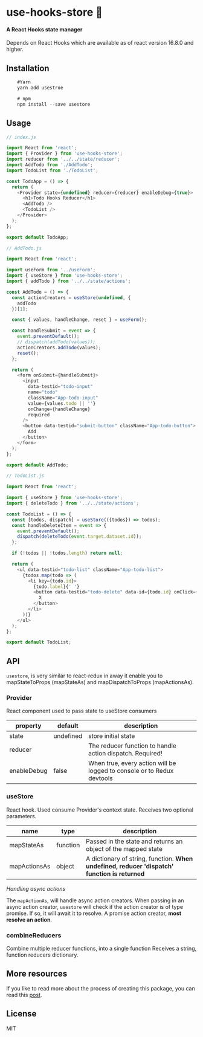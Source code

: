 # use-hooks-store 🏪
#### A React Hooks state manager

Depends on React Hooks which are available as of react version 16.8.0 and higher.

## Installation
```js
    #Yarn
    yarn add usestroe

    # npm
    npm install --save usestore
```

## Usage

```js
// index.js

import React from 'react';
import { Provider } from 'use-hooks-store';
import reducer from '../../state/reducer';
import AddTodo from './AddTodo';
import TodoList from './TodoList';

const TodoApp = () => {
  return (
    <Provider state={undefined} reducer={reducer} enableDebug={true}>
      <h1>Todo Hooks Reducer</h1>
      <AddTodo />
      <TodoList />
    </Provider>
  );
};

export default TodoApp;
```
```js
// AddTodo.js

import React from 'react';

import useForm from '../useForm';
import { useStore } from 'use-hooks-store';
import { addTodo } from '../../state/actions';

const AddTodo = () => {
  const actionCreators = useStore(undefined, {
    addTodo
  })[1];

  const { values, handleChange, reset } = useForm();

  const handleSubmit = event => {
    event.preventDefault();
    // dispatch(addTodo(values));
    actionCreators.addTodo(values);
    reset();
  };

  return (
    <form onSubmit={handleSubmit}>
      <input
        data-testid="todo-input"
        name="todo"
        className="App-todo-input"
        value={values.todo || ''}
        onChange={handleChange}
        required
      />
      <button data-testid="submit-button" className="App-todo-button">
        Add
      </button>
    </form>
  );
};

export default AddTodo;
```
```js
// TodoList.js

import React from 'react';

import { useStore } from 'use-hooks-store';
import { deleteTodo } from '../../state/actions';

const TodoList = () => {
  const [todos, dispatch] = useStore(({todos}) => todos);
  const handleDeleteItem = event => {
    event.preventDefault();
    dispatch(deleteTodo(event.target.dataset.id));
  };

  if (!todos || !todos.length) return null;

  return (
    <ul data-testid="todo-list" className="App-todo-list">
      {todos.map(todo => (
        <li key={todo.id}>
          {todo.label}{' '}
          <button data-testid="todo-delete" data-id={todo.id} onClick={handleDeleteItem}>
            X
          </button>
        </li>
      ))}
    </ul>
  );
};

export default TodoList;

```

## API

`usestore`, is very similar to react-redux in away it enable you to mapStateToProps (mapStateAs) and mapDispatchToProps (mapActionsAs).

### Provider
React component used to pass state to useStore consumers

| property| default | description |
| ------ | ------ | ------ |
| state | undefined | store initial state |
| reducer | | The reducer function to handle action dispatch. Required! |
| enableDebug | false | When true, every action will be logged to console or to Redux devtools |

### useStore
React hook. Used consume Provider's context state.
Receives two optional parameters.

| name| type | description |
| ------ | ------ | ------ |
| mapStateAs | function | Passed in the state and returns an object of the mapped state  |
| mapActionsAs | object | A dictionary of string, function. **When undefined, reducer 'dispatch' function is returned** |


*Handling async actions*

The `mapActionAs`, will handle async action creators.
When passing in an async action creator, `usestore` will check if the action creator is of type promise. If so, it will await it to resolve.
A promise action creator, **most resolve an action**.

### combineReducers
Combine multiple reducer functions, into a single function
Receives a string, function reducers dictionary.

## More resources

If you like to read more about the process of creating this package, you can read this [post](http://www.one.co.il).

## License
MIT